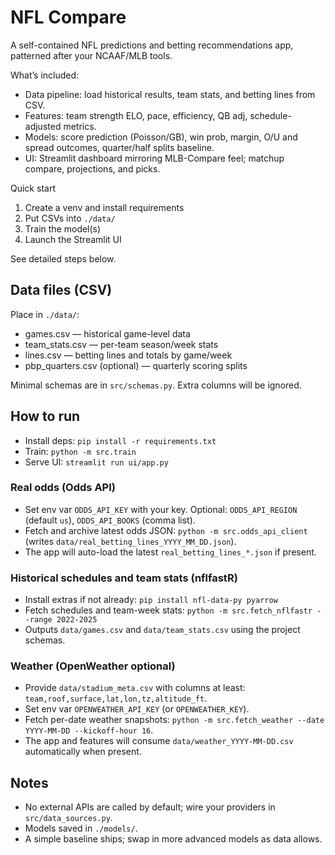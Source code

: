 # NFL Compare

A self-contained NFL predictions and betting recommendations app, patterned after your NCAAF/MLB tools.

What’s included:
- Data pipeline: load historical results, team stats, and betting lines from CSV.
- Features: team strength ELO, pace, efficiency, QB adj, schedule-adjusted metrics.
- Models: score prediction (Poisson/GB), win prob, margin, O/U and spread outcomes, quarter/half splits baseline.
- UI: Streamlit dashboard mirroring MLB-Compare feel; matchup compare, projections, and picks.

Quick start
1. Create a venv and install requirements
2. Put CSVs into `./data/`
3. Train the model(s)
4. Launch the Streamlit UI

See detailed steps below.

## Data files (CSV)
Place in `./data/`:
- games.csv — historical game-level data
- team_stats.csv — per-team season/week stats
- lines.csv — betting lines and totals by game/week
- pbp_quarters.csv (optional) — quarterly scoring splits

Minimal schemas are in `src/schemas.py`. Extra columns will be ignored.

## How to run
- Install deps: `pip install -r requirements.txt`
- Train: `python -m src.train`
- Serve UI: `streamlit run ui/app.py`

### Real odds (Odds API)
- Set env var `ODDS_API_KEY` with your key. Optional: `ODDS_API_REGION` (default `us`), `ODDS_API_BOOKS` (comma list).
- Fetch and archive latest odds JSON: `python -m src.odds_api_client` (writes `data/real_betting_lines_YYYY_MM_DD.json`).
- The app will auto-load the latest `real_betting_lines_*.json` if present.

### Historical schedules and team stats (nflfastR)
- Install extras if not already: `pip install nfl-data-py pyarrow`
- Fetch schedules and team-week stats: `python -m src.fetch_nflfastr --range 2022-2025`
- Outputs `data/games.csv` and `data/team_stats.csv` using the project schemas.

### Weather (OpenWeather optional)
- Provide `data/stadium_meta.csv` with columns at least: `team,roof,surface,lat,lon,tz,altitude_ft`.
- Set env var `OPENWEATHER_API_KEY` (or `OPENWEATHER_KEY`).
- Fetch per-date weather snapshots: `python -m src.fetch_weather --date YYYY-MM-DD --kickoff-hour 16`.
- The app and features will consume `data/weather_YYYY-MM-DD.csv` automatically when present.

## Notes
- No external APIs are called by default; wire your providers in `src/data_sources.py`.
- Models saved in `./models/`.
- A simple baseline ships; swap in more advanced models as data allows.
